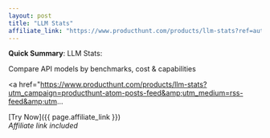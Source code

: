 ```yaml
---
layout: post
title: "LLM Stats"
affiliate_link: "https://www.producthunt.com/products/llm-stats?ref=autoverse&utm_source=autoverse"
---
```


**Quick Summary**: LLM Stats: <p>
            Compare API models by benchmarks, cost & capabilities
          </p>
          <p>
            <a href="https://www.producthunt.com/products/llm-stats?utm_campaign=producthunt-atom-posts-feed&amp;utm_medium=rss-feed&amp;utm...

[Try Now]({{ page.affiliate_link }})  
*Affiliate link included*

